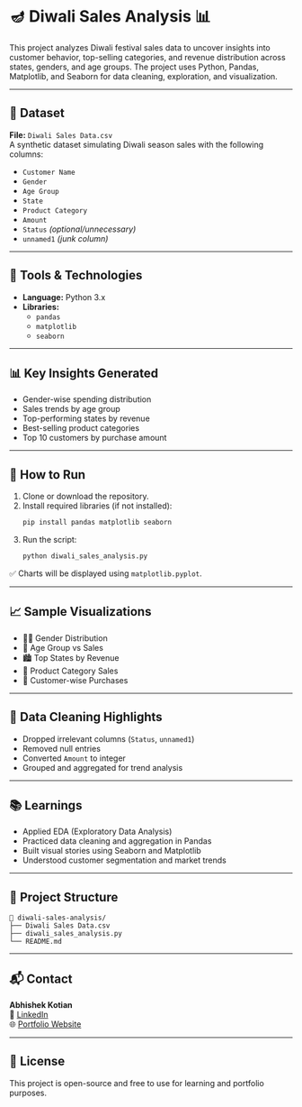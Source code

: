 
# 🪔 Diwali Sales Analysis 📊

This project analyzes Diwali festival sales data to uncover insights into customer behavior, top-selling categories, and revenue distribution across states, genders, and age groups. The project uses Python, Pandas, Matplotlib, and Seaborn for data cleaning, exploration, and visualization.

---

## 📁 Dataset

**File:** `Diwali Sales Data.csv`  
A synthetic dataset simulating Diwali season sales with the following columns:

- `Customer Name`
- `Gender`
- `Age Group`
- `State`
- `Product Category`
- `Amount`
- `Status` *(optional/unnecessary)*
- `unnamed1` *(junk column)*

---

## 🔧 Tools & Technologies

- **Language:** Python 3.x
- **Libraries:**
  - `pandas`
  - `matplotlib`
  - `seaborn`

---

## 📊 Key Insights Generated

- Gender-wise spending distribution
- Sales trends by age group
- Top-performing states by revenue
- Best-selling product categories
- Top 10 customers by purchase amount

---

## 🚀 How to Run

1. Clone or download the repository.
2. Install required libraries (if not installed):
   ```bash
   pip install pandas matplotlib seaborn
   ```
3. Run the script:
   ```bash
   python diwali_sales_analysis.py
   ```

✅ Charts will be displayed using `matplotlib.pyplot`.

---

## 📈 Sample Visualizations

- 🧍‍♂️ Gender Distribution
- 👥 Age Group vs Sales
- 🏙️ Top States by Revenue
- 🎁 Product Category Sales
- 🧾 Customer-wise Purchases

---

## 🧹 Data Cleaning Highlights

- Dropped irrelevant columns (`Status`, `unnamed1`)
- Removed null entries
- Converted `Amount` to integer
- Grouped and aggregated for trend analysis

---

## 📚 Learnings

- Applied EDA (Exploratory Data Analysis)
- Practiced data cleaning and aggregation in Pandas
- Built visual stories using Seaborn and Matplotlib
- Understood customer segmentation and market trends

---

## 📂 Project Structure

```
📁 diwali-sales-analysis/
├── Diwali Sales Data.csv
├── diwali_sales_analysis.py
└── README.md
```

---

## 📬 Contact

**Abhishek Kotian**  
🔗 [LinkedIn](https://www.linkedin.com/in/abhishek-k-191368208)  
🌐 [Portfolio Website](https://abhishekkotianportfolio.netlify.app/)

---

## 📌 License

This project is open-source and free to use for learning and portfolio purposes.
